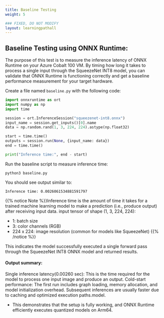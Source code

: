 ```yaml
---
title: Baseline Testing
weight: 5

### FIXED, DO NOT MODIFY
layout: learningpathall
---
```



## Baseline Testing using ONNX Runtime: 

The purpose of this test is to measure the inference latency of ONNX Runtime on your Azure Cobalt 100 VM. By timing how long it takes to process a single input through the SqueezeNet INT8 model, you can validate that ONNX Runtime is functioning correctly and get a baseline performance measurement for your target hardware.

Create a file named `baseline.py` with the following code:
```python
import onnxruntime as ort
import numpy as np
import time

session = ort.InferenceSession("squeezenet-int8.onnx")
input_name = session.get_inputs()[0].name
data = np.random.rand(1, 3, 224, 224).astype(np.float32)

start = time.time()
outputs = session.run(None, {input_name: data})
end = time.time()

print("Inference time:", end - start)
```

Run the baseline script to measure inference time:

```console
python3 baseline.py
```
You should see output similar to:
```output
Inference time: 0.0026061534881591797
```
{{% notice Note %}}Inference time is the amount of time it takes for a trained machine learning model to make a prediction (i.e., produce output) after receiving input data. 
input tensor of shape (1, 3, 224, 224): 
- 1: batch size 
- 3: color channels (RGB) 
- 224 x 224: image resolution (common for models like SqueezeNet)
{{% /notice %}}

This indicates the model successfully executed a single forward pass through the SqueezeNet INT8 ONNX model and returned results.

#### Output summary:

Single inference latency(0.00260 sec): This is the time required for the model to process one input image and produce an output.
Cold-start performance: The first run includes graph loading, memory allocation, and model initialization overhead.
Subsequent inferences are usually faster due to caching and optimized execution paths.model. 
- This demonstrates that the setup is fully working, and ONNX Runtime efficiently executes quantized models on Arm64. 
